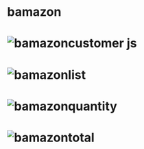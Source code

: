 # bamazon
# ![bamazoncustomer js](https://user-images.githubusercontent.com/43226353/50728164-57ecb380-10eb-11e9-81df-405dcbd22438.png)
# ![bamazonlist](https://user-images.githubusercontent.com/43226353/50728167-5c18d100-10eb-11e9-814f-25eb36de872f.png)
# ![bamazonquantity](https://user-images.githubusercontent.com/43226353/50728169-5e7b2b00-10eb-11e9-8843-92965c8e06d6.png)
# ![bamazontotal](https://user-images.githubusercontent.com/43226353/50728170-5fac5800-10eb-11e9-99d7-a7a402e5c8fc.png)
